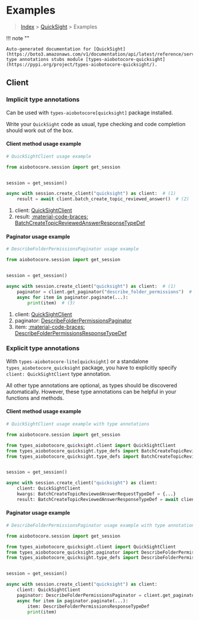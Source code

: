 # Examples

> [Index](../README.md) > [QuickSight](./README.md) > Examples

!!! note ""

    Auto-generated documentation for [QuickSight](https://boto3.amazonaws.com/v1/documentation/api/latest/reference/services/quicksight.html#quicksight)
    type annotations stubs module [types-aiobotocore-quicksight](https://pypi.org/project/types-aiobotocore-quicksight/).

## Client

### Implicit type annotations

Can be used with `types-aiobotocore[quicksight]` package installed.

Write your `QuickSight` code as usual,
type checking and code completion should work out of the box.



#### Client method usage example

```python
# QuickSightClient usage example

from aiobotocore.session import get_session


session = get_session()

async with session.create_client("quicksight") as client:  # (1)
    result = await client.batch_create_topic_reviewed_answer()  # (2)
```

1. client: [QuickSightClient](./client.md)
2. result: [:material-code-braces: BatchCreateTopicReviewedAnswerResponseTypeDef](./type_defs.md#batchcreatetopicreviewedanswerresponsetypedef)



#### Paginator usage example

```python
# DescribeFolderPermissionsPaginator usage example

from aiobotocore.session import get_session


session = get_session()

async with session.create_client("quicksight") as client:  # (1)
    paginator = client.get_paginator("describe_folder_permissions")  # (2)
    async for item in paginator.paginate(...):
        print(item)  # (3)
```

1. client: [QuickSightClient](./client.md)
2. paginator: [DescribeFolderPermissionsPaginator](./paginators.md#describefolderpermissionspaginator)
3. item: [:material-code-braces: DescribeFolderPermissionsResponseTypeDef](./type_defs.md#describefolderpermissionsresponsetypedef)




### Explicit type annotations

With `types-aiobotocore-lite[quicksight]`
or a standalone `types_aiobotocore_quicksight` package, you have to explicitly specify
`client: QuickSightClient` type annotation.

All other type annotations are optional, as types should be discovered automatically.
However, these type annotations can be helpful in your functions and methods.


#### Client method usage example

```python
# QuickSightClient usage example with type annotations

from aiobotocore.session import get_session

from types_aiobotocore_quicksight.client import QuickSightClient
from types_aiobotocore_quicksight.type_defs import BatchCreateTopicReviewedAnswerResponseTypeDef
from types_aiobotocore_quicksight.type_defs import BatchCreateTopicReviewedAnswerRequestTypeDef


session = get_session()

async with session.create_client("quicksight") as client:
    client: QuickSightClient
    kwargs: BatchCreateTopicReviewedAnswerRequestTypeDef = {...}
    result: BatchCreateTopicReviewedAnswerResponseTypeDef = await client.batch_create_topic_reviewed_answer(**kwargs)
```



#### Paginator usage example

```python
# DescribeFolderPermissionsPaginator usage example with type annotations

from aiobotocore.session import get_session

from types_aiobotocore_quicksight.client import QuickSightClient
from types_aiobotocore_quicksight.paginator import DescribeFolderPermissionsPaginator
from types_aiobotocore_quicksight.type_defs import DescribeFolderPermissionsResponseTypeDef


session = get_session()

async with session.create_client("quicksight") as client:
    client: QuickSightClient
    paginator: DescribeFolderPermissionsPaginator = client.get_paginator("describe_folder_permissions")
    async for item in paginator.paginate(...):
        item: DescribeFolderPermissionsResponseTypeDef
        print(item)
```


